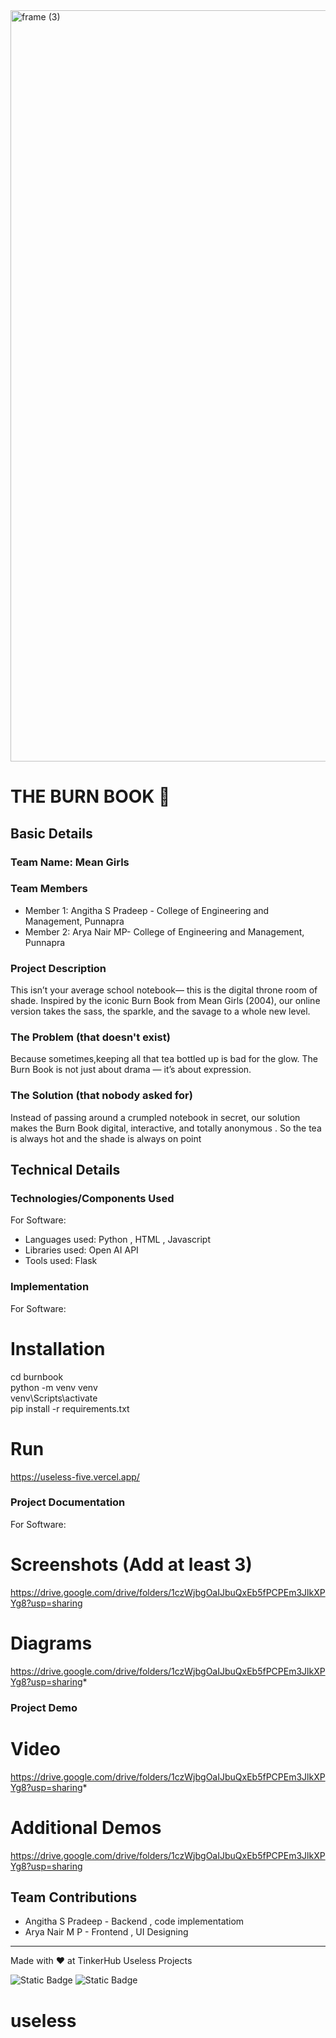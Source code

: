 <img width="3188" height="1202" alt="frame (3)" src="https://github.com/user-attachments/assets/517ad8e9-ad22-457d-9538-a9e62d137cd7" />


# THE BURN BOOK 🎯


## Basic Details
### Team Name: Mean Girls

### Team Members
- Member 1: Angitha S Pradeep - College of Engineering and Management, Punnapra
- Member 2: Arya Nair MP- College of Engineering and Management, Punnapra

### Project Description
This isn’t your average school notebook— this is the digital throne room of shade. 
Inspired by the iconic Burn Book from Mean Girls (2004), our online version takes the sass, the sparkle, and the savage to a whole new level.

### The Problem (that doesn't exist)
Because sometimes,keeping all that tea bottled up is bad for the glow. The Burn Book is not just about drama — it’s about expression.

### The Solution (that nobody asked for)
Instead of passing around a crumpled notebook in secret, our solution makes the Burn Book digital, interactive, and totally anonymous .
So the tea is always hot and the shade is always on point

## Technical Details
### Technologies/Components Used
For Software:
- Languages used: Python , HTML , Javascript
- Libraries used: Open AI API
- Tools used: Flask


### Implementation
For Software:
# Installation 
cd burnbook  
python -m venv venv  
venv\Scripts\activate    
pip install -r requirements.txt  


# Run     
https://useless-five.vercel.app/


### Project Documentation
For Software:

# Screenshots (Add at least 3)
https://drive.google.com/drive/folders/1czWjbgOaIJbuQxEb5fPCPEm3JlkXPYg8?usp=sharing

# Diagrams
https://drive.google.com/drive/folders/1czWjbgOaIJbuQxEb5fPCPEm3JlkXPYg8?usp=sharing*


### Project Demo
# Video
https://drive.google.com/drive/folders/1czWjbgOaIJbuQxEb5fPCPEm3JlkXPYg8?usp=sharing*

# Additional Demos
https://drive.google.com/drive/folders/1czWjbgOaIJbuQxEb5fPCPEm3JlkXPYg8?usp=sharing

## Team Contributions
- Angitha S Pradeep - Backend , code implementatiom
- Arya Nair M P - Frontend , UI Designing


---
Made with ❤️ at TinkerHub Useless Projects 

![Static Badge](https://img.shields.io/badge/TinkerHub-24?color=%23000000&link=https%3A%2F%2Fwww.tinkerhub.org%2F)
![Static Badge](https://img.shields.io/badge/UselessProjects--25-25?link=https%3A%2F%2Fwww.tinkerhub.org%2Fevents%2FQ2Q1TQKX6Q%2FUseless%2520Projects)


# useless

